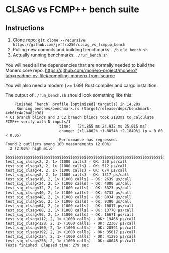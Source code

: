 # CLSAG vs FCMP++ bench suite

## Instructions

1. Clone repo: `git clone --recursive https://github.com/jeffro256/clsag_vs_fcmppp_bench`
2. Pulling new commits and building benchmarks: `./build_bench.sh`
3. Actually running benchmarks: `./run_bench.sh`

You will need all the dependencies that are normally needed to build the Monero core repo:
https://github.com/monero-project/monero?tab=readme-ov-file#compiling-monero-from-source

You will also need a modern (>= 1.69) Rust compiler and cargo installtion.

The output of `./run_bench.sh` should look something like this:
```
    Finished `bench` profile [optimized] target(s) in 14.20s
     Running benches/benchmark.rs (target/release/deps/benchmark-4eb6fc4a2ba82e38)
4 C1 branch blinds and 3 C2 branch blinds took 2183ms to calculate
FCMP++ verify with N inputs/1
                        time:   [24.855 ms 24.932 ms 25.015 ms]
                        change: [+1.4802% +1.8054% +2.1849%] (p = 0.00 < 0.05)
                        Performance has regressed.
Found 2 outliers among 100 measurements (2.00%)
  2 (2.00%) high mild

$$$$$$$$$$$$$$$$$$$$$$$$$$$$$$$$$$$$$$$$$$$$$$$$$$$$$$$$$$$$$$$$$$$$$$$$$$$$$$$$$$
test_sig_clsag<2, 2, 1> (1000 calls) - OK: 350 µs/call
test_sig_clsag<3, 2, 1> (1000 calls) - OK: 512 µs/call
test_sig_clsag<4, 2, 1> (1000 calls) - OK: 674 µs/call
test_sig_clsag<8, 2, 1> (1000 calls) - OK: 1317 µs/call
test_sig_clsag<16, 2, 1> (1000 calls) - OK: 2639 µs/call
test_sig_clsag<24, 2, 1> (1000 calls) - OK: 4000 µs/call
test_sig_clsag<32, 2, 1> (1000 calls) - OK: 5323 µs/call
test_sig_clsag<40, 2, 1> (1000 calls) - OK: 6733 µs/call
test_sig_clsag<48, 2, 1> (1000 calls) - OK: 8034 µs/call
test_sig_clsag<56, 2, 1> (1000 calls) - OK: 9390 µs/call
test_sig_clsag<64, 2, 1> (1000 calls) - OK: 10817 µs/call
test_sig_clsag<80, 2, 1> (1000 calls) - OK: 13770 µs/call
test_sig_clsag<96, 2, 1> (1000 calls) - OK: 16671 µs/call
test_sig_clsag<112, 2, 1> (1000 calls) - OK: 19466 µs/call
test_sig_clsag<128, 2, 1> (1000 calls) - OK: 22367 µs/call
test_sig_clsag<160, 2, 1> (1000 calls) - OK: 28591 µs/call
test_sig_clsag<192, 2, 1> (1000 calls) - OK: 35017 µs/call
test_sig_clsag<224, 2, 1> (1000 calls) - OK: 41295 µs/call
test_sig_clsag<256, 2, 1> (1000 calls) - OK: 48045 µs/call
Tests finished. Elapsed time: 279 sec
```

